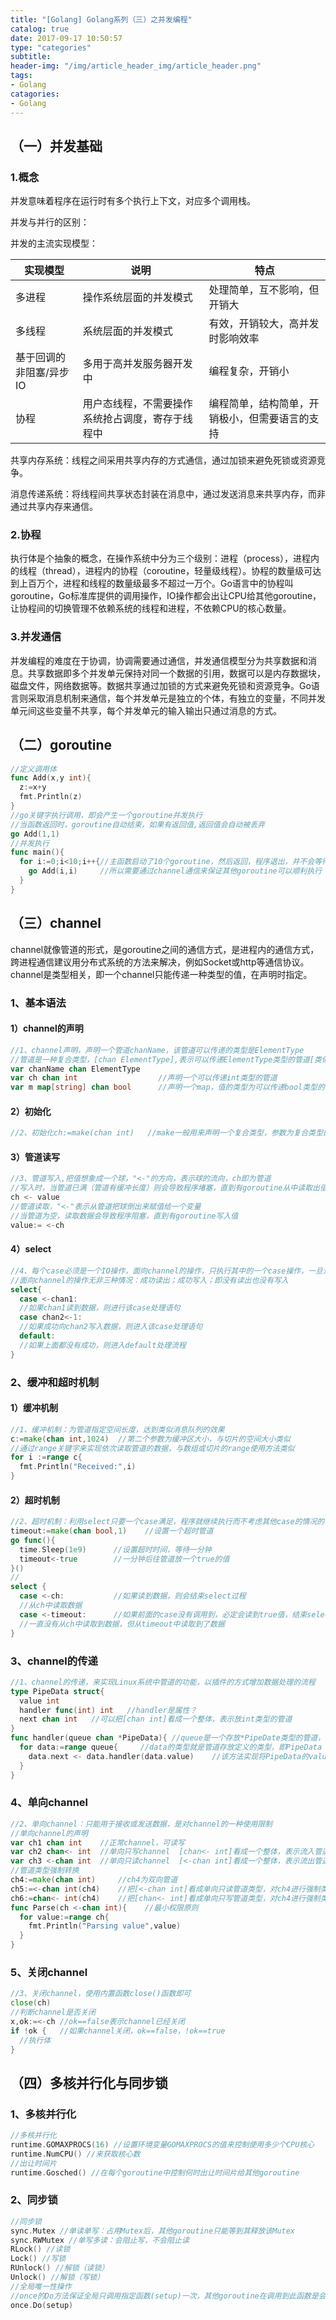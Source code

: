 ```yaml
---
title: "[Golang] Golang系列（三）之并发编程"
catalog: true
date: 2017-09-17 10:50:57
type: "categories"
subtitle:
header-img: "/img/article_header_img/article_header.png"
tags:
- Golang
catagories:
- Golang
---
```


## （一）并发基础

### 1.概念

并发意味着程序在运行时有多个执行上下文，对应多个调用栈。

并发与并行的区别：

并发的主流实现模型：

| 实现模型          | 说明                       | 特点                      |
| ------------- | ------------------------ | ----------------------- |
| 多进程           | 操作系统层面的并发模式              | 处理简单，互不影响，但开销大          |
| 多线程           | 系统层面的并发模式                | 有效，开销较大，高并发时影响效率        |
| 基于回调的非阻塞/异步IO | 多用于高并发服务器开发中             | 编程复杂，开销小                |
| 协程            | 用户态线程，不需要操作系统抢占调度，寄存于线程中 | 编程简单，结构简单，开销极小，但需要语言的支持 |

共享内存系统：线程之间采用共享内存的方式通信，通过加锁来避免死锁或资源竞争。

消息传递系统：将线程间共享状态封装在消息中，通过发送消息来共享内存，而非通过共享内存来通信。

### 2.协程

执行体是个抽象的概念，在操作系统中分为三个级别：进程（process），进程内的线程（thread），进程内的协程（coroutine，轻量级线程）。协程的数量级可达到上百万个，进程和线程的数量级最多不超过一万个。Go语言中的协程叫goroutine，Go标准库提供的调用操作，IO操作都会出让CPU给其他goroutine，让协程间的切换管理不依赖系统的线程和进程，不依赖CPU的核心数量。

### 3.并发通信

并发编程的难度在于协调，协调需要通过通信，并发通信模型分为共享数据和消息。共享数据即多个并发单元保持对同一个数据的引用，数据可以是内存数据块，磁盘文件，网络数据等。数据共享通过加锁的方式来避免死锁和资源竞争。Go语言则采取消息机制来通信，每个并发单元是独立的个体，有独立的变量，不同并发单元间这些变量不共享，每个并发单元的输入输出只通过消息的方式。

## （二）goroutine

```go
//定义调用体
func Add(x,y int){
  z:=x+y
  fmt.Println(z)
}
//go关键字执行调用，即会产生一个goroutine并发执行
//当函数返回时，goroutine自动结束，如果有返回值,返回值会自动被丢弃
go Add(1,1)
//并发执行
func main(){
  for i:=0;i<10;i++{//主函数启动了10个goroutine，然后返回，程序退出，并不会等待其他goroutine结束
    go Add(i,i)     //所以需要通过channel通信来保证其他goroutine可以顺利执行
  }
}
```

## （三）channel

​       channel就像管道的形式，是goroutine之间的通信方式，是进程内的通信方式，跨进程通信建议用分布式系统的方法来解决，例如Socket或http等通信协议。channel是类型相关，即一个channel只能传递一种类型的值，在声明时指定。

### 1、基本语法

#### 1）channel的声明

```go
//1、channel声明，声明一个管道chanName，该管道可以传递的类型是ElementType
//管道是一种复合类型，[chan ElementType],表示可以传递ElementType类型的管道[类似定语从句的修饰方法]
var chanName chan ElementType
var ch chan int                  //声明一个可以传递int类型的管道
var m map[string] chan bool      //声明一个map，值的类型为可以传递bool类型的管道
```

#### 2）初始化

```go
//2、初始化ch:=make(chan int)   //make一般用来声明一个复合类型，参数为复合类型的属性
```

#### 3）管道读写

```go
//3、管道写入,把值想象成一个球，"<-"的方向，表示球的流向，ch即为管道
//写入时，当管道已满（管道有缓冲长度）则会导致程序堵塞，直到有goroutine从中读取出值
ch <- value
//管道读取，"<-"表示从管道把球倒出来赋值给一个变量
//当管道为空，读取数据会导致程序阻塞，直到有goroutine写入值
value:= <-ch 
```

#### 4）select

```go
//4、每个case必须是一个IO操作，面向channel的操作，只执行其中的一个case操作，一旦满足则结束select过程
//面向channel的操作无非三种情况：成功读出；成功写入；即没有读出也没有写入
select{
  case <-chan1:
  //如果chan1读到数据，则进行该case处理语句
  case chan2<-1:
  //如果成功向chan2写入数据，则进入该case处理语句
  default:
  //如果上面都没有成功，则进入default处理流程
}
```

### 2、缓冲和超时机制

#### 1）缓冲机制

```go
//1、缓冲机制：为管道指定空间长度，达到类似消息队列的效果
c:=make(chan int,1024)  //第二个参数为缓冲区大小，与切片的空间大小类似
//通过range关键字来实现依次读取管道的数据，与数组或切片的range使用方法类似
for i :=range c{
  fmt.Println("Received:",i)
}
```

#### 2）超时机制

```go
//2、超时机制：利用select只要一个case满足，程序就继续执行而不考虑其他case的情况的特性实现超时机制
timeout:=make(chan bool,1)    //设置一个超时管道
go func(){
  time.Sleep(1e9)      //设置超时时间，等待一分钟
  timeout<-true        //一分钟后往管道放一个true的值
}()
//
select {
  case <-ch:           //如果读到数据，则会结束select过程
  //从ch中读取数据
  case <-timeout:      //如果前面的case没有调用到，必定会读到true值，结束select，避免永久等待
  //一直没有从ch中读取到数据，但从timeout中读取到了数据
}
```

### 3、channel的传递

```go
//1、channel的传递，来实现Linux系统中管道的功能，以插件的方式增加数据处理的流程
type PipeData struct{
  value int
  handler func(int) int   //handler是属性？
  next chan int   //可以把[chan int]看成一个整体，表示放int类型的管道
}
func handler(queue chan *PipeData){ //queue是一个存放*PipeDate类型的管道，可改变管道里的数据块内容
  for data:=range queue{     //data的类型就是管道存放定义的类型，即PipeData
    data.next <- data.handler(data.value)    //该方法实现将PipeData的value值存放到next的管道中
  }
}
```

### 4、单向channel

```go
//2、单向channel：只能用于接收或发送数据，是对channel的一种使用限制
//单向channel的声明
var ch1 chan int    //正常channel，可读写
var ch2 chan<- int  //单向只写channel  [chan<- int]看成一个整体，表示流入管道
var ch3 <-chan int  //单向只读channel  [<-chan int]看成一个整体，表示流出管道
//管道类型强制转换
ch4:=make(chan int)     //ch4为双向管道
ch5:=<-chan int(ch4)    //把[<-chan int]看成单向只读管道类型，对ch4进行强制类型转换
ch6:=chan<- int(ch4)    //把[chan<- int]看成单向只写管道类型，对ch4进行强制类型转换
func Parse(ch <-chan int){    //最小权限原则
  for value:=range ch{
    fmt.Println("Parsing value",value)
  }
}
```

### 5、关闭channel

```go
//3、关闭channel，使用内置函数close()函数即可
close(ch)
//判断channel是否关闭
x,ok:=<-ch //ok==false表示channel已经关闭
if !ok {   //如果channel关闭，ok==false，!ok==true
  //执行体
}
```

## （四）多核并行化与同步锁

### 1、多核并行化

```go
//多核并行化
runtime.GOMAXPROCS(16) //设置环境变量GOMAXPROCS的值来控制使用多少个CPU核心
runtime.NumCPU() //来获取核心数
//出让时间片
runtime.Gosched() //在每个goroutine中控制何时出让时间片给其他goroutine
```

### 2、同步锁

```go
//同步锁
sync.Mutex //单读单写：占用Mutex后，其他goroutine只能等到其释放该Mutex
sync.RWMutex //单写多读：会阻止写，不会阻止读
RLock() //读锁
Lock() //写锁
RUnlock() //解锁（读锁）
Unlock() //解锁（写锁）
//全局唯一性操作
//once的Do方法保证全局只调用指定函数(setup)一次，其他goroutine在调用到此函数是会阻塞，直到once调用结束才继续
once.Do(setup)
```